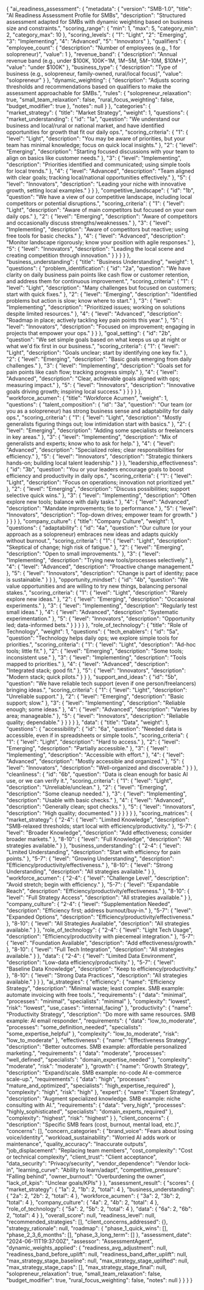{
  "ai_readiness_assessment": {
    "metadata": {
      "version": "SMB-1.0",
      "title": "AI Readiness Assessment Profile for SMBs",
      "description": "Structured assessment adapted for SMBs with dynamic weighting based on business size and constraints.",
      "scoring_range": {
        "min": 1,
        "max": 5,
        "category_min": 2,
        "category_max": 10
      },
      "scoring_levels": {
        "1": "Light",
        "2": "Emerging",
        "3": "Implementing",
        "4": "Advanced",
        "5": "Innovators"
      },
      "qualifiers": {
        "employee_count": {
          "description": "Number of employees (e.g., 1 for solopreneur)",
          "value": 1
        },
        "revenue_band": {
          "description": "Annual revenue band (e.g., under $100K, $100K-$1M, $1M-$5M, $5M-$10M, $10M+)",
          "value": "under $100K"
        },
        "business_type": {
          "description": "Type of business (e.g., solopreneur, family-owned, rural/local focus)",
          "value": "solopreneur"
        }
      },
      "dynamic_weighting": {
        "description": "Adjusts scoring thresholds and recommendations based on qualifiers to make the assessment approachable for SMBs.",
        "rules": {
          "solopreneur_relaxation": true,
          "small_team_relaxation": false,
          "rural_focus_weighting": false,
          "budget_modifier": true
        },
        "notes": null
      }
    },
    "categories": {
      "market_strategy": {
        "title": "Market Strategy",
        "weight": 1,
        "questions": {
          "market_understanding": {
            "id": "1a",
            "question": "We understand our business and local/rural or national market, and have identified opportunities for growth that fit our daily ops.",
            "scoring_criteria": {
              "1": {
                "level": "Light",
                "description": "You may be aware of priorities, but your team has minimal knowledge; focus on quick local insights."
              },
              "2": {
                "level": "Emerging",
                "description": "Starting focused discussions with your team to align on basics like customer needs."
              },
              "3": {
                "level": "Implementing",
                "description": "Priorities identified and communicated; using simple tools for local trends."
              },
              "4": {
                "level": "Advanced",
                "description": "Team aligned with clear goals; tracking local/national opportunities effectively."
              },
              "5": {
                "level": "Innovators",
                "description": "Leading your niche with innovative growth, setting local examples."
              }
            }
          },
          "competitive_landscape": {
            "id": "1b",
            "question": "We have a view of our competitive landscape, including local competitors or potential disruptions.",
            "scoring_criteria": {
              "1": {
                "level": "Light",
                "description": "Aware of main competitors but focused on your own daily ops."
              },
              "2": {
                "level": "Emerging",
                "description": "Aware of competitors and occasionally discuss strengths/weaknesses."
              },
              "3": {
                "level": "Implementing",
                "description": "Aware of competitors but reactive; using free tools for basic checks."
              },
              "4": {
                "level": "Advanced",
                "description": "Monitor landscape rigorously; know your position with agile responses."
              },
              "5": {
                "level": "Innovators",
                "description": "Leading the local scene and creating competition through innovation."
              }
            }
          }
        }
      },
      "business_understanding": {
        "title": "Business Understanding",
        "weight": 1,
        "questions": {
          "problem_identification": {
            "id": "2a",
            "question": "We have clarity on daily business pain points like cash flow or customer retention, and address them for continuous improvement.",
            "scoring_criteria": {
              "1": {
                "level": "Light",
                "description": "Many challenges but focused on customers; start with quick fixes."
              },
              "2": {
                "level": "Emerging",
                "description": "Identified problems but action is slow; know where to start."
              },
              "3": {
                "level": "Implementing",
                "description": "Prioritized issues; working on solutions despite limited resources."
              },
              "4": {
                "level": "Advanced",
                "description": "Roadmap in place; actively tackling key pain points this year."
              },
              "5": {
                "level": "Innovators",
                "description": "Focused on improvement; engaging in projects that empower your ops."
              }
            }
          },
          "goal_setting": {
            "id": "2b",
            "question": "We set simple goals based on what keeps us up at night or what we'd fix first in our business.",
            "scoring_criteria": {
              "1": {
                "level": "Light",
                "description": "Goals unclear; start by identifying one key fix."
              },
              "2": {
                "level": "Emerging",
                "description": "Basic goals emerging from daily challenges."
              },
              "3": {
                "level": "Implementing",
                "description": "Goals set for pain points like cash flow; tracking progress simply."
              },
              "4": {
                "level": "Advanced",
                "description": "Clear, achievable goals aligned with ops; measuring impact."
              },
              "5": {
                "level": "Innovators",
                "description": "Innovative goals driving growth; inspiring local success."
              }
            }
          }
        }
      },
      "workforce_acumen": {
        "title": "Workforce Acumen",
        "weight": 1,
        "questions": {
          "talent_composition": {
            "id": "3a",
            "question": "Our team (or you as a solopreneur) has strong business sense and adaptability for daily ops.",
            "scoring_criteria": {
              "1": {
                "level": "Light",
                "description": "Mostly generalists figuring things out; low intimidation start with basics."
              },
              "2": {
                "level": "Emerging",
                "description": "Adding some specialists or freelancers in key areas."
              },
              "3": {
                "level": "Implementing",
                "description": "Mix of generalists and experts; know who to ask for help."
              },
              "4": {
                "level": "Advanced",
                "description": "Specialized roles; clear responsibilities for efficiency."
              },
              "5": {
                "level": "Innovators",
                "description": "Strategic thinkers hands-on; building local talent leadership."
              }
            }
          },
          "leadership_effectiveness": {
            "id": "3b",
            "question": "You or your leaders encourage goals to boost efficiency and productivity in daily ops.",
            "scoring_criteria": {
              "1": {
                "level": "Light",
                "description": "Focus on operations; innovation not prioritized yet."
              },
              "2": {
                "level": "Emerging",
                "description": "Discuss possibilities; support selective quick wins."
              },
              "3": {
                "level": "Implementing",
                "description": "Often explore new tools; balance with daily tasks."
              },
              "4": {
                "level": "Advanced",
                "description": "Mandate improvements; tie to performance."
              },
              "5": {
                "level": "Innovators",
                "description": "Top-down drives; empower team for growth."
              }
            }
          }
        }
      },
      "company_culture": {
        "title": "Company Culture",
        "weight": 1,
        "questions": {
          "adaptability": {
            "id": "4a",
            "question": "Our culture (or your approach as a solopreneur) embraces new ideas and adapts quickly without burnout.",
            "scoring_criteria": {
              "1": {
                "level": "Light",
                "description": "Skeptical of change; high risk of fatigue."
              },
              "2": {
                "level": "Emerging",
                "description": "Open to small improvements."
              },
              "3": {
                "level": "Implementing",
                "description": "Trying new tools/processes selectively."
              },
              "4": {
                "level": "Advanced",
                "description": "Proactive change management."
              },
              "5": {
                "level": "Innovators",
                "description": "Change is part of identity; pace is sustainable."
              }
            }
          },
          "opportunity_mindset": {
            "id": "4b",
            "question": "We value opportunities and are willing to try new things, balancing personal stakes.",
            "scoring_criteria": {
              "1": {
                "level": "Light",
                "description": "Rarely explore new ideas."
              },
              "2": {
                "level": "Emerging",
                "description": "Occasional experiments."
              },
              "3": {
                "level": "Implementing",
                "description": "Regularly test small ideas."
              },
              "4": {
                "level": "Advanced",
                "description": "Systematic experimentation."
              },
              "5": {
                "level": "Innovators",
                "description": "Opportunity led; data-informed bets."
              }
            }
          }
        }
      },
      "role_of_technology": {
        "title": "Role of Technology",
        "weight": 1,
        "questions": {
          "tech_enablers": {
            "id": "5a",
            "question": "Technology helps daily ops; we explore simple tools for priorities.",
            "scoring_criteria": {
              "1": {
                "level": "Light",
                "description": "Ad-hoc tools; little fit."
              },
              "2": {
                "level": "Emerging",
                "description": "Some tools; inconsistent use."
              },
              "3": {
                "level": "Implementing",
                "description": "Tools mapped to priorities."
              },
              "4": {
                "level": "Advanced",
                "description": "Integrated stack; good fit."
              },
              "5": {
                "level": "Innovators",
                "description": "Modern stack; quick pilots."
              }
            }
          },
          "support_and_ideas": {
            "id": "5b",
            "question": "We have reliable tech support (even if one person/freelancers) bringing ideas.",
            "scoring_criteria": {
              "1": {
                "level": "Light",
                "description": "Unreliable support."
              },
              "2": {
                "level": "Emerging",
                "description": "Basic support; slow."
              },
              "3": {
                "level": "Implementing",
                "description": "Reliable enough; some ideas."
              },
              "4": {
                "level": "Advanced",
                "description": "Varies by area; manageable."
              },
              "5": {
                "level": "Innovators",
                "description": "Reliable quality; dependable."
              }
            }
          }
        }
      },
      "data": {
        "title": "Data",
        "weight": 1,
        "questions": {
          "accessibility": {
            "id": "6a",
            "question": "Needed data is accessible, even if in spreadsheets or simple tools.",
            "scoring_criteria": {
              "1": {
                "level": "Light",
                "description": "Hard to access."
              },
              "2": {
                "level": "Emerging",
                "description": "Partially accessible."
              },
              "3": {
                "level": "Implementing",
                "description": "Accessible with effort."
              },
              "4": {
                "level": "Advanced",
                "description": "Mostly accessible and organized."
              },
              "5": {
                "level": "Innovators",
                "description": "Well-organized and discoverable."
              }
            }
          },
          "cleanliness": {
            "id": "6b",
            "question": "Data is clean enough for basic AI use, or we can verify it.",
            "scoring_criteria": {
              "1": {
                "level": "Light",
                "description": "Unreliable/unclean."
              },
              "2": {
                "level": "Emerging",
                "description": "Some cleanup needed."
              },
              "3": {
                "level": "Implementing",
                "description": "Usable with basic checks."
              },
              "4": {
                "level": "Advanced",
                "description": "Generally clean; spot checks."
              },
              "5": {
                "level": "Innovators",
                "description": "High quality; documented."
              }
            }
          }
        }
      }
    },
    "scoring_matrices": {
      "market_strategy": {
        "2-4": {
          "level": "Limited Knowledge",
          "description": "SMB-relaxed thresholds; start local with efficiency/productivity."
        },
        "5-7": {
          "level": "Broader Knowledge",
          "description": "Add effectiveness; consider broader markets."
        },
        "8-10": {
          "level": "Full Knowledge",
          "description": "All strategies available."
        }
      },
      "business_understanding": {
        "2-4": {
          "level": "Limited Understanding",
          "description": "Start with efficiency for pain points."
        },
        "5-7": {
          "level": "Growing Understanding",
          "description": "Efficiency/productivity/effectiveness."
        },
        "8-10": {
          "level": "Strong Understanding",
          "description": "All strategies available."
        }
      },
      "workforce_acumen": {
        "2-4": {
          "level": "Challenge Level",
          "description": "Avoid stretch; begin with efficiency."
        },
        "5-7": {
          "level": "Expandable Reach",
          "description": "Efficiency/productivity/effectiveness."
        },
        "8-10": {
          "level": "Full Strategy Access",
          "description": "All strategies available."
        }
      },
      "company_culture": {
        "2-4": {
          "level": "Supplementation Needed",
          "description": "Efficiency first; address burnout/buy-in."
        },
        "5-7": {
          "level": "Expanded Options",
          "description": "Efficiency/productivity/effectiveness."
        },
        "8-10": {
          "level": "All Strategies Available",
          "description": "All strategies available."
        }
      },
      "role_of_technology": {
        "2-4": {
          "level": "Light Tech Usage",
          "description": "Efficiency/productivity with piecemeal integration."
        },
        "5-7": {
          "level": "Foundation Available",
          "description": "Add effectiveness/growth."
        },
        "8-10": {
          "level": "Full Tech Integration",
          "description": "All strategies available."
        }
      },
      "data": {
        "2-4": {
          "level": "Limited Data Environment",
          "description": "Low-data efficiency/productivity."
        },
        "5-7": {
          "level": "Baseline Data Knowledge",
          "description": "Keep to efficiency/productivity."
        },
        "8-10": {
          "level": "Strong Data Practices",
          "description": "All strategies available."
        }
      }
    },
    "ai_strategies": {
      "efficiency": {
        "name": "Efficiency Strategy",
        "description": "Minimal waste; least complex. SMB example: automate invoicing with free tools.",
        "requirements": {
          "data": "minimal",
          "processes": "minimal",
          "specialists": "minimal"
        },
        "complexity": "lowest",
        "risk": "lowest",
        "use_cases": "internal_facing"
      },
      "productivity": {
        "name": "Productivity Strategy",
        "description": "Do more with same resources. SMB example: AI email responder.",
        "requirements": {
          "data": "low_to_moderate",
          "processes": "some_definition_needed",
          "specialists": "some_expertise_helpful"
        },
        "complexity": "low_to_moderate",
        "risk": "low_to_moderate"
      },
      "effectiveness": {
        "name": "Effectiveness Strategy",
        "description": "Better outcomes. SMB example: affordable personalized marketing.",
        "requirements": {
          "data": "moderate",
          "processes": "well_defined",
          "specialists": "domain_expertise_needed"
        },
        "complexity": "moderate",
        "risk": "moderate"
      },
      "growth": {
        "name": "Growth Strategy",
        "description": "Expand/scale. SMB example: no-code AI e-commerce scale-up.",
        "requirements": {
          "data": "high",
          "processes": "mature_and_optimized",
          "specialists": "high_expertise_required"
        },
        "complexity": "high",
        "risk": "high"
      },
      "expert": {
        "name": "Expert Strategy",
        "description": "Augment specialized knowledge. SMB example: niche consulting with AI.",
        "requirements": {
          "data": "very_high",
          "processes": "highly_sophisticated",
          "specialists": "domain_experts_required"
        },
        "complexity": "highest",
        "risk": "highest"
      }
    },
    "client_concerns": {
      "description": "Specific SMB fears (cost, burnout, mental load, etc.)",
      "concerns": [],
      "concern_categories": {
        "brand_voice": "Fears about losing voice/identity",
        "workload_sustainability": "Worried AI adds work or maintenance",
        "quality_accuracy": "Inaccurate outputs",
        "job_displacement": "Replacing team members",
        "cost_complexity": "Cost or technical complexity",
        "client_trust": "Client acceptance",
        "data_security": "Privacy/security",
        "vendor_dependence": "Vendor lock-in",
        "learning_curve": "Ability to learn/adapt",
        "competitive_pressure": "Falling behind",
        "owner_burnout": "Overburdening the owner",
        "lack_of_kpis": "Unclear goals/KPIs"
      }
    },
    "assessment_result": {
      "scores": {
        "market_strategy": {
          "1a": 2,
          "1b": 2,
          "total": 4
        },
        "business_understanding": {
          "2a": 2,
          "2b": 2,
          "total": 4
        },
        "workforce_acumen": {
          "3a": 2,
          "3b": 2,
          "total": 4
        },
        "company_culture": {
          "4a": 2,
          "4b": 2,
          "total": 4
        },
        "role_of_technology": {
          "5a": 2,
          "5b": 2,
          "total": 4
        },
        "data": {
          "6a": 2,
          "6b": 2,
          "total": 4
        }
      },
      "overall_score": null,
      "readiness_level": null,
      "recommended_strategies": [],
      "client_concerns_addressed": {},
      "strategy_rationale": null,
      "roadmap": {
        "phase_1_quick_wins": [],
        "phase_2_3_6_months": [],
        "phase_3_long_term": []
      },
      "assessment_date": "2024-06-11T19:37:00Z",
      "assessor": "AssessmentAgent",
      "dynamic_weights_applied": {
        "readiness_avg_adjustment": null,
        "readiness_band_before_uplift": null,
        "readiness_band_after_uplift": null,
        "max_strategy_stage_baseline": null,
        "max_strategy_stage_uplifted": null,
        "max_strategy_stage_caps": [],
        "max_strategy_stage_final": null,
        "solopreneur_relaxation": true,
        "small_team_relaxation": false,
        "budget_modifier": true,
        "rural_focus_weighting": false,
        "notes": null
      }
    }
  }
}